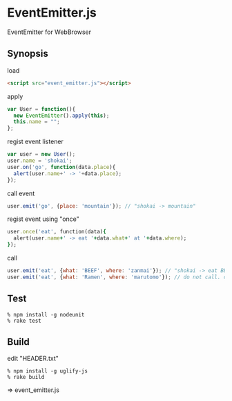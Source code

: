 EventEmitter.js
===============
EventEmitter for WebBrowser

Synopsis
--------

load
```html
<script src="event_emitter.js"></script>
```

apply
```javascript
var User = function(){
  new EventEmitter().apply(this);
  this.name = "";
};
```

regist event listener
```javascript
var user = new User();
user.name = 'shokai';
user.on('go', function(data.place){
  alert(user.name+' -> '+data.place);
});
```

call event
```javascript
user.emit('go', {place: 'mountain'}); // "shokai -> mountain"
```

regist event using "once"
```ruby
user.once('eat', function(data){
  alert(user.name+' -> eat '+data.what+' at '+data.where);
});
```

call
```javascript
user.emit('eat', {what: 'BEEF', where: 'zanmai'}); // "shokai -> eat BEEF at zanmai"
user.emit('eat', {what: 'Ramen', where: 'marutomo'}); // do not call. call only first time.
```


Test
----

    % npm install -g nodeunit
    % rake test


Build
-----

edit "HEADER.txt"

    % npm install -g uglify-js
    % rake build

=> event_emitter.js
